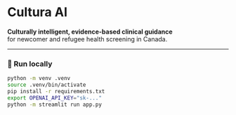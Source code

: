 # Cultura AI

**Culturally intelligent, evidence-based clinical guidance**  
for newcomer and refugee health screening in Canada.

---
### 🚀 Run locally
```bash
python -m venv .venv
source .venv/bin/activate
pip install -r requirements.txt
export OPENAI_API_KEY="sk-..."
python -m streamlit run app.py
